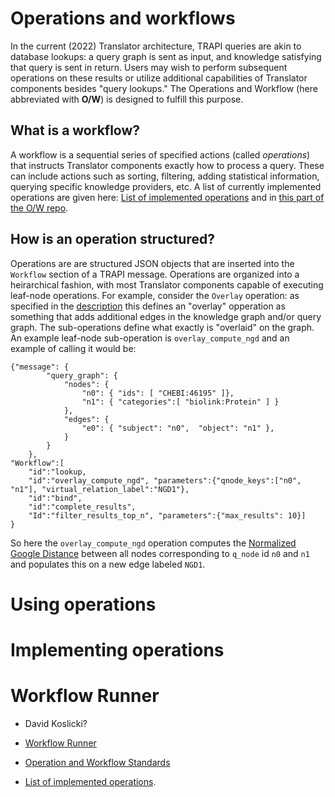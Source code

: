 # Operations and workflows
In the current (2022) Translator architecture, TRAPI queries are akin to database lookups: a query graph is sent as input, and knowledge satisfying that query is sent in return. Users may wish to perform subsequent operations on these results or utilize additional capabilities of Translator components besides "query lookups." The Operations and Workflow (here abbreviated with **O/W**) is designed to fulfill this purpose.

## What is a workflow?
A workflow is a sequential series of specified actions (called _operations_) that instructs Translator components exactly how to process a query. These can include actions such as sorting, filtering, adding statistical information, querying specific knowledge providers, etc. A list of currently implemented operations are given here: [List of implemented operations](http://standards.ncats.io/operation.json) and in [this part of the O/W repo](https://github.com/NCATSTranslator/OperationsAndWorkflows/tree/main/operations).

## How is an operation structured?
Operations are are structured JSON objects that are inserted into the `Workflow` section of a TRAPI message. Operations are organized into a heirarchical fashion, with most Translator components capable of executing leaf-node operations. For example, consider the `Overlay` operation: as specified in the [description](https://github.com/NCATSTranslator/OperationsAndWorkflows/blob/main/operations/overlay.yml#L3) this defines an "overlay" opperation as something that adds additional edges in the knowledge graph and/or query graph. The sub-operations define what exactly is "overlaid" on the graph. An example leaf-node sub-operation is `overlay_compute_ngd` and an example of calling it would be:
```
{"message": {
        "query_graph": {
            "nodes": {
                "n0": { "ids": [ "CHEBI:46195" ]},
                "n1": { "categories":[ "biolink:Protein" ] }
            },
            "edges": {
                "e0": { "subject": "n0",  "object": "n1" },
            }
        }
    },
"Workflow":[
    "id":"lookup,
    "id":"overlay_compute_ngd", "parameters":{"qnode_keys":["n0", "n1"], "virtual_relation_label":"NGD1"},
    "id":"bind",
    "id":"complete_results",
    "Id":"filter_results_top_n", "parameters":{"max_results": 10}]
}
```
So here the `overlay_compute_ngd` operation computes the [Normalized Google Distance](https://en.wikipedia.org/wiki/Normalized_Google_distance) between all nodes corresponding to `q_node` id `n0` and `n1` and populates this on a new edge labeled `NGD1`.  
# Using operations

# Implementing operations

# Workflow Runner

* David Koslicki?

* [Workflow Runner](https://github.com/NCATSTranslator/workflow-runner)
* [Operation and Workflow Standards](https://github.com/NCATSTranslator/OperationsAndWorkflows)
* [List of implemented operations](http://standards.ncats.io/operation.json).
